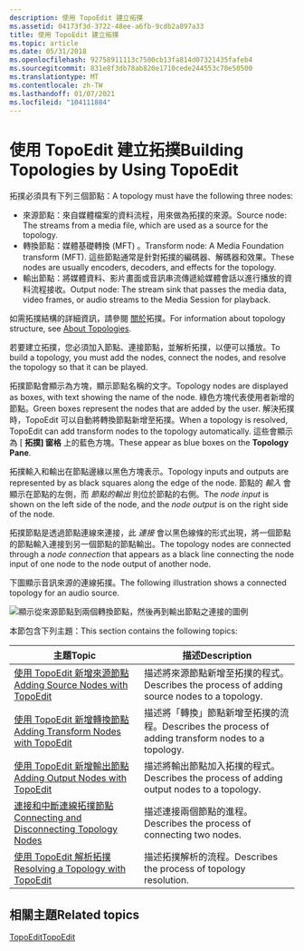 ```yaml
---
description: 使用 TopoEdit 建立拓撲
ms.assetid: 04173f3d-3722-48ee-a6fb-9cdb2a897a33
title: 使用 TopoEdit 建立拓撲
ms.topic: article
ms.date: 05/31/2018
ms.openlocfilehash: 92758911113c7500cb13fa814d07321435fafeb4
ms.sourcegitcommit: 831e8f3db78ab820e1710cede244553c70e50500
ms.translationtype: MT
ms.contentlocale: zh-TW
ms.lasthandoff: 01/07/2021
ms.locfileid: "104111884"
---
```

# <a name="building-topologies-by-using-topoedit"></a><span data-ttu-id="1004e-103">使用 TopoEdit 建立拓撲</span><span class="sxs-lookup"><span data-stu-id="1004e-103">Building Topologies by Using TopoEdit</span></span>

<span data-ttu-id="1004e-104">拓撲必須具有下列三個節點：</span><span class="sxs-lookup"><span data-stu-id="1004e-104">A topology must have the following three nodes:</span></span>

-   <span data-ttu-id="1004e-105">來源節點：來自媒體檔案的資料流程，用來做為拓撲的來源。</span><span class="sxs-lookup"><span data-stu-id="1004e-105">Source node: The streams from a media file, which are used as a source for the topology.</span></span>
-   <span data-ttu-id="1004e-106">轉換節點：媒體基礎轉換 (MFT) 。</span><span class="sxs-lookup"><span data-stu-id="1004e-106">Transform node: A Media Foundation transform (MFT).</span></span> <span data-ttu-id="1004e-107">這些節點通常是針對拓撲的編碼器、解碼器和效果。</span><span class="sxs-lookup"><span data-stu-id="1004e-107">These nodes are usually encoders, decoders, and effects for the topology.</span></span>
-   <span data-ttu-id="1004e-108">輸出節點：將媒體資料、影片畫面或音訊串流傳遞給媒體會話以進行播放的資料流程接收。</span><span class="sxs-lookup"><span data-stu-id="1004e-108">Output node: The stream sink that passes the media data, video frames, or audio streams to the Media Session for playback.</span></span>

<span data-ttu-id="1004e-109">如需拓撲結構的詳細資訊，請參閱 [關於](about-topologies.md)拓撲。</span><span class="sxs-lookup"><span data-stu-id="1004e-109">For information about topology structure, see [About Topologies](about-topologies.md).</span></span>

<span data-ttu-id="1004e-110">若要建立拓撲，您必須加入節點、連接節點，並解析拓撲，以便可以播放。</span><span class="sxs-lookup"><span data-stu-id="1004e-110">To build a topology, you must add the nodes, connect the nodes, and resolve the topology so that it can be played.</span></span>

<span data-ttu-id="1004e-111">拓撲節點會顯示為方塊，顯示節點名稱的文字。</span><span class="sxs-lookup"><span data-stu-id="1004e-111">Topology nodes are displayed as boxes, with text showing the name of the node.</span></span> <span data-ttu-id="1004e-112">綠色方塊代表使用者新增的節點。</span><span class="sxs-lookup"><span data-stu-id="1004e-112">Green boxes represent the nodes that are added by the user.</span></span> <span data-ttu-id="1004e-113">解決拓撲時，TopoEdit 可以自動將轉換節點新增至拓撲。</span><span class="sxs-lookup"><span data-stu-id="1004e-113">When a topology is resolved, TopoEdit can add transform nodes to the topology automatically.</span></span> <span data-ttu-id="1004e-114">這些會顯示為 [ **拓撲] 窗格** 上的藍色方塊。</span><span class="sxs-lookup"><span data-stu-id="1004e-114">These appear as blue boxes on the **Topology Pane**.</span></span>

<span data-ttu-id="1004e-115">拓撲輸入和輸出在節點邊緣以黑色方塊表示。</span><span class="sxs-lookup"><span data-stu-id="1004e-115">Topology inputs and outputs are represented by as black squares along the edge of the node.</span></span> <span data-ttu-id="1004e-116">節點的 *輸入* 會顯示在節點的左側，而 *節點的輸出* 則位於節點的右側。</span><span class="sxs-lookup"><span data-stu-id="1004e-116">The *node input* is shown on the left side of the node, and the *node output* is on the right side of the node.</span></span>

<span data-ttu-id="1004e-117">拓撲節點是透過節點連線來連接，此 *連接* 會以黑色線條的形式出現，將一個節點的節點輸入連接到另一個節點的節點輸出。</span><span class="sxs-lookup"><span data-stu-id="1004e-117">The topology nodes are connected through a *node connection* that appears as a black line connecting the node input of one node to the node output of another node.</span></span>

<span data-ttu-id="1004e-118">下圖顯示音訊來源的連線拓撲。</span><span class="sxs-lookup"><span data-stu-id="1004e-118">The following illustration shows a connected topology for an audio source.</span></span>

![顯示從來源節點到兩個轉換節點，然後再到輸出節點之連接的圖例](images/e94b4cce-aa8a-497f-94c2-cc9dace17291.gif)

<span data-ttu-id="1004e-120">本節包含下列主題：</span><span class="sxs-lookup"><span data-stu-id="1004e-120">This section contains the following topics:</span></span>



| <span data-ttu-id="1004e-121">主題</span><span class="sxs-lookup"><span data-stu-id="1004e-121">Topic</span></span>                                                                                          | <span data-ttu-id="1004e-122">描述</span><span class="sxs-lookup"><span data-stu-id="1004e-122">Description</span></span>                                                    |
|------------------------------------------------------------------------------------------------|----------------------------------------------------------------|
| [<span data-ttu-id="1004e-123">使用 TopoEdit 新增來源節點</span><span class="sxs-lookup"><span data-stu-id="1004e-123">Adding Source Nodes with TopoEdit</span></span>](adding-source-nodes-with-topoedit.md)                     | <span data-ttu-id="1004e-124">描述將來源節點新增至拓撲的程式。</span><span class="sxs-lookup"><span data-stu-id="1004e-124">Describes the process of adding source nodes to a topology.</span></span>    |
| [<span data-ttu-id="1004e-125">使用 TopoEdit 新增轉換節點</span><span class="sxs-lookup"><span data-stu-id="1004e-125">Adding Transform Nodes with TopoEdit</span></span>](adding-transform-nodes-with-topoedit.md)               | <span data-ttu-id="1004e-126">描述將「轉換」節點新增至拓撲的流程。</span><span class="sxs-lookup"><span data-stu-id="1004e-126">Describes the process of adding transform nodes to a topology.</span></span> |
| [<span data-ttu-id="1004e-127">使用 TopoEdit 新增輸出節點</span><span class="sxs-lookup"><span data-stu-id="1004e-127">Adding Output Nodes with TopoEdit</span></span>](adding-output-nodes-with-topoedit.md)                     | <span data-ttu-id="1004e-128">描述將輸出節點加入拓撲的程式。</span><span class="sxs-lookup"><span data-stu-id="1004e-128">Describes the process of adding output nodes to a topology.</span></span>    |
| [<span data-ttu-id="1004e-129">連接和中斷連線拓撲節點</span><span class="sxs-lookup"><span data-stu-id="1004e-129">Connecting and Disconnecting Topology Nodes</span></span>](connecting-and-disconnecting-topology-nodes.md) | <span data-ttu-id="1004e-130">描述連接兩個節點的進程。</span><span class="sxs-lookup"><span data-stu-id="1004e-130">Describes the process of connecting two nodes.</span></span>                 |
| [<span data-ttu-id="1004e-131">使用 TopoEdit 解析拓撲</span><span class="sxs-lookup"><span data-stu-id="1004e-131">Resolving a Topology with TopoEdit</span></span>](resolving-a-topology-with-topoedit.md)                   | <span data-ttu-id="1004e-132">描述拓撲解析的流程。</span><span class="sxs-lookup"><span data-stu-id="1004e-132">Describes the process of topology resolution.</span></span>                  |



 

## <a name="related-topics"></a><span data-ttu-id="1004e-133">相關主題</span><span class="sxs-lookup"><span data-stu-id="1004e-133">Related topics</span></span>

<dl> <dt>

[<span data-ttu-id="1004e-134">TopoEdit</span><span class="sxs-lookup"><span data-stu-id="1004e-134">TopoEdit</span></span>](topoedit.md)
</dt> </dl>

 

 



